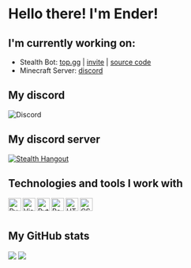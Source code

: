 # Hello there! I'm Ender!


## I'm currently working on:

- Stealth Bot: [top.gg](https://top.gg/bot/760179628122964008) | [invite](https://discord.com/oauth2/authorize?client_id=760179628122964008&permissions=8&scope=bot) | [source code](https://github.com/Ender2K89/Stealth-Bot)
- Minecraft Server: [discord](https://discord.gg/JHG7Pejyhc)


## My discord

![Discord](https://discord.c99.nl/widget/theme-3/564890536947875868.png)


## My discord server

[![Stealth Hangout](https://img.shields.io/static/v1?style=flat&logo=discord&logoColor=white&color=%235865f2&label=&message=Join%20my%20server:%20Stealth%20Hangout)](https://discord.gg/ktkXwmD2kF)


## Technologies and tools I work with

<img align="left" alt="PyCharm" width="26px" src="https://upload.wikimedia.org/wikipedia/commons/thumb/1/1d/PyCharm_Icon.svg/1200px-PyCharm_Icon.svg.png"/>
<img align="left" alt="Visual Studio Code - Insiders" width="26px" src="https://upload.wikimedia.org/wikipedia/commons/thumb/4/4b/Visual_Studio_Code_Insiders_1.36_icon.svg/1200px-Visual_Studio_Code_Insiders_1.36_icon.svg.png"/>
<img align="left" alt="Python" width="26px" src="https://cdn.iconscout.com/icon/free/png-256/python-3521655-2945099.png"/>
<img align="left" alt="PostgreSQL" width="26px" src="https://user-images.githubusercontent.com/24623425/36042969-f87531d4-0d8a-11e8-9dee-e87ab8c6a9e3.png"/>
<img align="left" alt="HTML5" width="26px" src="https://upload.wikimedia.org/wikipedia/commons/thumb/6/61/HTML5_logo_and_wordmark.svg/512px-HTML5_logo_and_wordmark.svg.png"/>
<img align="left" alt="CSS3" width="26px" src="https://upload.wikimedia.org/wikipedia/commons/thumb/d/d5/CSS3_logo_and_wordmark.svg/1452px-CSS3_logo_and_wordmark.svg.png"/>

<br/>
<br/>

## My GitHub stats

<img align="center" src="https://github-readme-stats-mauve-mu-95.vercel.app/api?username=Ender2K89&theme=material-palenight&show_icons=true&work=work">
<img align="center" src="https://github-readme-stats-mauve-mu-95.vercel.app/api/top-langs/?username=Ender2K89&theme=material-palenight&work=work">
